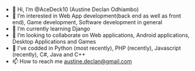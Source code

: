 - 👋 Hi, I’m @AceDeck10 (Austine Declan Odhiambo)
- 👀 I’m interested in Web App development(back end as well as front end), Game development, Software development in general
- 🌱 I’m currently learning Django
- 💞️ I’m looking to collaborate on Web applications, Android applications, Desktop Applications and Games
- 📖 I've codded in Python (most recently), PHP (recently), Javascript (recently), C#, Java and C++
- 📫 How to reach me austine.declan@gmail.com

<!---
AceDeck10/AceDeck10 is a ✨ special ✨ repository because its `README.md` (this file) appears on your GitHub profile.
You can click the Preview link to take a look at your changes.
--->
